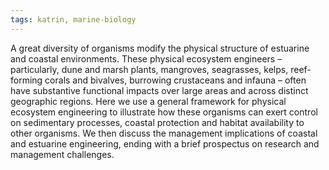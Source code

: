 ```yaml
---
tags: katrin, marine-biology
---
```

A great diversity of organisms modify the physical structure of estuarine and coastal environments. These physical ecosystem engineers – particularly, dune and marsh plants, mangroves, seagrasses, kelps, reef-forming corals and bivalves, burrowing crustaceans and infauna – often have substantive functional impacts over large areas and across distinct geographic regions. Here we use a general framework for physical ecosystem engineering to illustrate how these organisms can exert control on sedimentary processes, coastal protection and habitat availability to other organisms. We then discuss the management implications of coastal and estuarine engineering, ending with a brief prospectus on research and management challenges.
